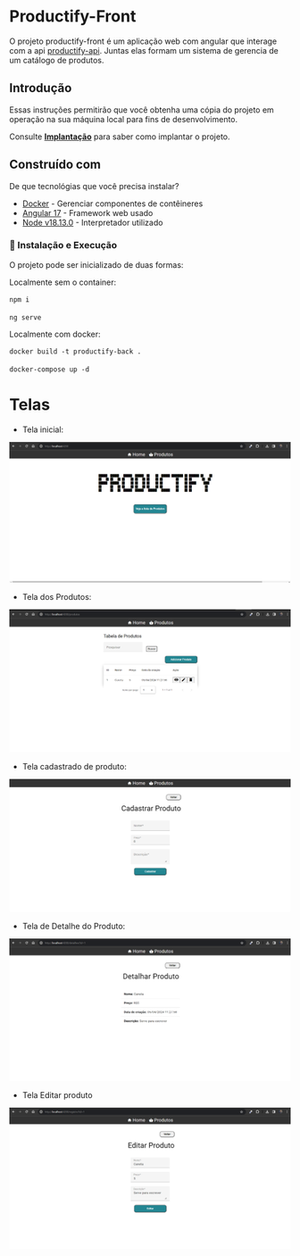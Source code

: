 # Productify-Front

O projeto productify-front é um aplicação web com angular que interage com a api [productify-api](https://github.com/vinancius/Productify-back). Juntas elas formam um sistema de gerencia de um catálogo de produtos.

## Introdução

Essas instruções permitirão que você obtenha uma cópia do projeto em operação na sua máquina local para fins de desenvolvimento.

Consulte **[Implantação](#-implanta%C3%A7%C3%A3o)** para saber como implantar o projeto.

## Construído com

De que tecnológias que você precisa instalar?

* [Docker](https://www.docker.com/get-started/) - Gerenciar componentes de contêineres
* [Angular 17](https://angular.io/quick-start) - Framework web usado
* [Node v18.13.0](https://nodejs.org/dist/v18.13.0/node-v18.13.0-x64.msi) - Interpretador utilizado

### 🔧 Instalação e Execução

O projeto pode ser inicializado de duas formas:

Localmente sem o container:

```
npm i

ng serve
```

Localmente com docker:

```
docker build -t productify-back .

docker-compose up -d 
```

# Telas

* Tela inicial:

![alt text](./prints/image.png)

* Tela dos Produtos:

![alt text](./prints/image-1.png)

* Tela cadastrado de produto:

![alt text](./prints/image-2.png)

* Tela de Detalhe do Produto:

![alt text](./prints/image-3.png)

* Tela Editar produto

![alt text](./prints/image-4.png)